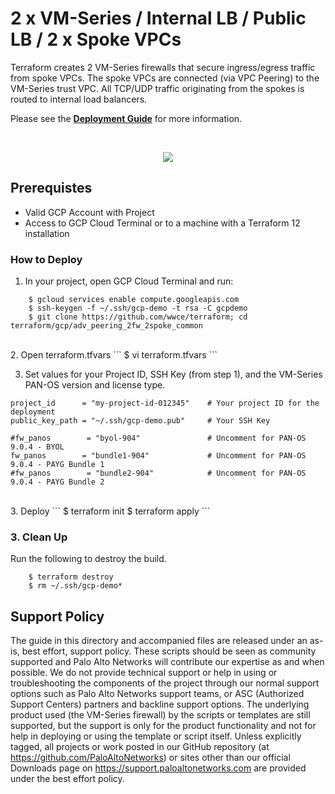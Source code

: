 # 2 x VM-Series / Internal LB / Public LB / 2 x Spoke VPCs

Terraform creates 2 VM-Series firewalls that secure ingress/egress traffic from spoke VPCs.  The spoke VPCs are connected (via VPC Peering) to the VM-Series trust VPC. All TCP/UDP traffic originating from the spokes is routed to internal load balancers.

Please see the [**Deployment Guide**](https://github.com/wwce/terraform/blob/master/gcp/adv_peering_2fw_2spoke_common/guide.pdf) for more information.

</br>
<p align="center">
<img src="https://raw.githubusercontent.com/wwce/terraform/master/gcp/adv_peering_2fw_2spoke_common/images/diagram.png">
</p>


## Prerequistes 
* Valid GCP Account with Project
* Access to GCP Cloud Terminal or to a machine with a Terraform 12 installation

### How to Deploy
1.  In your project, open GCP Cloud Terminal and run:
```
	$ gcloud services enable compute.googleapis.com
	$ ssh-keygen -f ~/.ssh/gcp-demo -t rsa -C gcpdemo
	$ git clone https://github.com/wwce/terraform; cd terraform/gcp/adv_peering_2fw_2spoke_common
```
</br>
2.  Open terraform.tfvars
```
	$ vi terraform.tfvars
```
</br>

3.  Set values for your Project ID, SSH Key (from step 1), and the VM-Series PAN-OS version and license type. 
```
project_id      = "my-project-id-012345"    # Your project ID for the deployment
public_key_path = "~/.ssh/gcp-demo.pub"     # Your SSH Key

#fw_panos        = "byol-904"               # Uncomment for PAN-OS 9.0.4 - BYOL
fw_panos        = "bundle1-904"             # Uncomment for PAN-OS 9.0.4 - PAYG Bundle 1
#fw_panos        = "bundle2-904"            # Uncomment for PAN-OS 9.0.4 - PAYG Bundle 2
```
</br>
3.  Deploy
```
	$ terraform init
	$ terraform apply
```

### 3. Clean Up
Run the following to destroy the build.
```
	$ terraform destroy
	$ rm ~/.ssh/gcp-demo*
```

## Support Policy
The guide in this directory and accompanied files are released under an as-is, best effort, support policy. These scripts should be seen as community supported and Palo Alto Networks will contribute our expertise as and when possible. We do not provide technical support or help in using or troubleshooting the components of the project through our normal support options such as Palo Alto Networks support teams, or ASC (Authorized Support Centers) partners and backline support options. The underlying product used (the VM-Series firewall) by the scripts or templates are still supported, but the support is only for the product functionality and not for help in deploying or using the template or script itself.
Unless explicitly tagged, all projects or work posted in our GitHub repository (at https://github.com/PaloAltoNetworks) or sites other than our official Downloads page on https://support.paloaltonetworks.com are provided under the best effort policy.
